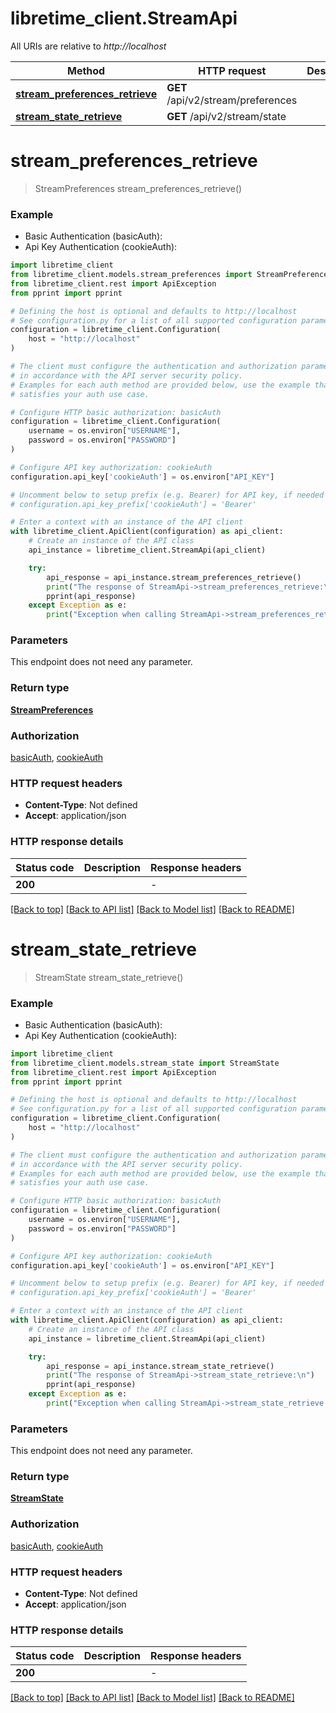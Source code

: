 # libretime_client.StreamApi

All URIs are relative to *http://localhost*

Method | HTTP request | Description
------------- | ------------- | -------------
[**stream_preferences_retrieve**](StreamApi.md#stream_preferences_retrieve) | **GET** /api/v2/stream/preferences | 
[**stream_state_retrieve**](StreamApi.md#stream_state_retrieve) | **GET** /api/v2/stream/state | 


# **stream_preferences_retrieve**
> StreamPreferences stream_preferences_retrieve()



### Example

* Basic Authentication (basicAuth):
* Api Key Authentication (cookieAuth):

```python
import libretime_client
from libretime_client.models.stream_preferences import StreamPreferences
from libretime_client.rest import ApiException
from pprint import pprint

# Defining the host is optional and defaults to http://localhost
# See configuration.py for a list of all supported configuration parameters.
configuration = libretime_client.Configuration(
    host = "http://localhost"
)

# The client must configure the authentication and authorization parameters
# in accordance with the API server security policy.
# Examples for each auth method are provided below, use the example that
# satisfies your auth use case.

# Configure HTTP basic authorization: basicAuth
configuration = libretime_client.Configuration(
    username = os.environ["USERNAME"],
    password = os.environ["PASSWORD"]
)

# Configure API key authorization: cookieAuth
configuration.api_key['cookieAuth'] = os.environ["API_KEY"]

# Uncomment below to setup prefix (e.g. Bearer) for API key, if needed
# configuration.api_key_prefix['cookieAuth'] = 'Bearer'

# Enter a context with an instance of the API client
with libretime_client.ApiClient(configuration) as api_client:
    # Create an instance of the API class
    api_instance = libretime_client.StreamApi(api_client)

    try:
        api_response = api_instance.stream_preferences_retrieve()
        print("The response of StreamApi->stream_preferences_retrieve:\n")
        pprint(api_response)
    except Exception as e:
        print("Exception when calling StreamApi->stream_preferences_retrieve: %s\n" % e)
```



### Parameters

This endpoint does not need any parameter.

### Return type

[**StreamPreferences**](StreamPreferences.md)

### Authorization

[basicAuth](../README.md#basicAuth), [cookieAuth](../README.md#cookieAuth)

### HTTP request headers

 - **Content-Type**: Not defined
 - **Accept**: application/json

### HTTP response details

| Status code | Description | Response headers |
|-------------|-------------|------------------|
**200** |  |  -  |

[[Back to top]](#) [[Back to API list]](../README.md#documentation-for-api-endpoints) [[Back to Model list]](../README.md#documentation-for-models) [[Back to README]](../README.md)

# **stream_state_retrieve**
> StreamState stream_state_retrieve()



### Example

* Basic Authentication (basicAuth):
* Api Key Authentication (cookieAuth):

```python
import libretime_client
from libretime_client.models.stream_state import StreamState
from libretime_client.rest import ApiException
from pprint import pprint

# Defining the host is optional and defaults to http://localhost
# See configuration.py for a list of all supported configuration parameters.
configuration = libretime_client.Configuration(
    host = "http://localhost"
)

# The client must configure the authentication and authorization parameters
# in accordance with the API server security policy.
# Examples for each auth method are provided below, use the example that
# satisfies your auth use case.

# Configure HTTP basic authorization: basicAuth
configuration = libretime_client.Configuration(
    username = os.environ["USERNAME"],
    password = os.environ["PASSWORD"]
)

# Configure API key authorization: cookieAuth
configuration.api_key['cookieAuth'] = os.environ["API_KEY"]

# Uncomment below to setup prefix (e.g. Bearer) for API key, if needed
# configuration.api_key_prefix['cookieAuth'] = 'Bearer'

# Enter a context with an instance of the API client
with libretime_client.ApiClient(configuration) as api_client:
    # Create an instance of the API class
    api_instance = libretime_client.StreamApi(api_client)

    try:
        api_response = api_instance.stream_state_retrieve()
        print("The response of StreamApi->stream_state_retrieve:\n")
        pprint(api_response)
    except Exception as e:
        print("Exception when calling StreamApi->stream_state_retrieve: %s\n" % e)
```



### Parameters

This endpoint does not need any parameter.

### Return type

[**StreamState**](StreamState.md)

### Authorization

[basicAuth](../README.md#basicAuth), [cookieAuth](../README.md#cookieAuth)

### HTTP request headers

 - **Content-Type**: Not defined
 - **Accept**: application/json

### HTTP response details

| Status code | Description | Response headers |
|-------------|-------------|------------------|
**200** |  |  -  |

[[Back to top]](#) [[Back to API list]](../README.md#documentation-for-api-endpoints) [[Back to Model list]](../README.md#documentation-for-models) [[Back to README]](../README.md)

